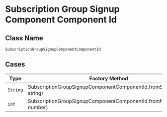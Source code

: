 
# Subscription Group Signup Component Component Id

## Class Name

`SubscriptionGroupSignupComponentComponentId`

## Cases

| Type | Factory Method |
|  --- | --- |
| `String` | SubscriptionGroupSignupComponentComponentId.fromString(String string) |
| `int` | SubscriptionGroupSignupComponentComponentId.fromNumber(int number) |

